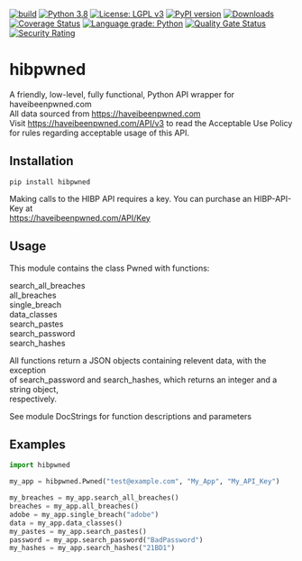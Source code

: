 [![build](https://github.com/plasticuproject/hibpwned/actions/workflows/tests.yml/badge.svg)](https://github.com/plasticuproject/hibpwned/actions/workflows/tests.yml)
[![Python 3.8](https://img.shields.io/badge/python-3.8+-blue.svg)](https://www.python.org/downloads/release/python-380/)
[![License: LGPL v3](https://img.shields.io/badge/License-LGPL%20v3-blue.svg)](https://www.gnu.org/licenses/lgpl-3.0)
[![PyPI version](https://badge.fury.io/py/hibpwned.svg)](https://badge.fury.io/py/hibpwned)
[![Downloads](https://pepy.tech/badge/hibpwned)](https://pepy.tech/project/hibpwned)
[![Coverage Status](https://coveralls.io/repos/github/plasticuproject/hibpwned/badge.svg?branch=master)](https://coveralls.io/github/plasticuproject/hibpwned?branch=master)
[![Language grade: Python](https://img.shields.io/lgtm/grade/python/g/plasticuproject/hibpwned.svg?logo=lgtm&logoWidth=18)](https://lgtm.com/projects/g/plasticuproject/hibpwned/context:python)
[![Quality Gate Status](https://sonarcloud.io/api/project_badges/measure?project=plasticuproject_hibpwned&metric=alert_status)](https://sonarcloud.io/dashboard?id=plasticuproject_hibpwned)
[![Security Rating](https://sonarcloud.io/api/project_badges/measure?project=plasticuproject_hibpwned&metric=security_rating)](https://sonarcloud.io/dashboard?id=plasticuproject_hibpwned)
# hibpwned
A friendly, low-level, fully functional, Python API wrapper for haveibeenpwned.com <br/>
All data sourced from https://haveibeenpwned.com <br/>
Visit https://haveibeenpwned.com/API/v3 to read the Acceptable Use Policy <br/>
for rules regarding acceptable usage of this API. <br/>


## Installation
```
pip install hibpwned
```
Making calls to the HIBP API requires a key. You can purchase an HIBP-API-Key at <br/>
https://haveibeenpwned.com/API/Key


## Usage
This module contains the class Pwned with functions: <br/>

search_all_breaches <br/>
all_breaches <br/>
single_breach <br/>
data_classes <br/>
search_pastes <br/>
search_password <br/>
search_hashes <br/>

All functions return a JSON objects containing relevent data, with the exception <br/>
of search_password and search_hashes, which returns an integer and a string object, <br/>
respectively. <br/>

See module DocStrings for function descriptions and parameters <br/>


## Examples
```python
import hibpwned

my_app = hibpwned.Pwned("test@example.com", "My_App", "My_API_Key")

my_breaches = my_app.search_all_breaches()
breaches = my_app.all_breaches()
adobe = my_app.single_breach("adobe")
data = my_app.data_classes()
my_pastes = my_app.search_pastes()
password = my_app.search_password("BadPassword")
my_hashes = my_app.search_hashes("21BD1")
```

